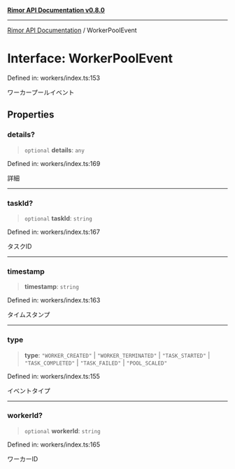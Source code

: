 [**Rimor API Documentation v0.8.0**](../README.md)

***

[Rimor API Documentation](../globals.md) / WorkerPoolEvent

# Interface: WorkerPoolEvent

Defined in: workers/index.ts:153

ワーカープールイベント

## Properties

### details?

> `optional` **details**: `any`

Defined in: workers/index.ts:169

詳細

***

### taskId?

> `optional` **taskId**: `string`

Defined in: workers/index.ts:167

タスクID

***

### timestamp

> **timestamp**: `string`

Defined in: workers/index.ts:163

タイムスタンプ

***

### type

> **type**: `"WORKER_CREATED"` \| `"WORKER_TERMINATED"` \| `"TASK_STARTED"` \| `"TASK_COMPLETED"` \| `"TASK_FAILED"` \| `"POOL_SCALED"`

Defined in: workers/index.ts:155

イベントタイプ

***

### workerId?

> `optional` **workerId**: `string`

Defined in: workers/index.ts:165

ワーカーID
